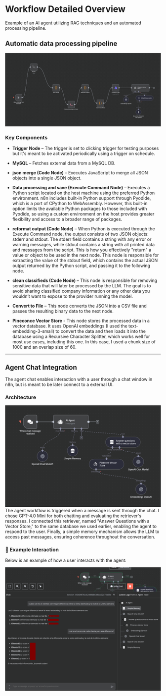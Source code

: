 
# Workflow Detailed Overview
Example of an AI agent utilizing RAG techniques and an automated processing pipeline.
## Automatic data processing pipeline 
![pipeline](./pipeline.png)

### Key Components

- **Trigger Node** – The trigger is set to clicking trigger for testing purposes but it's meant to be activated periodically using a trigger on schedule.
- **MySQL** – Fetches external data from a MySQL DB.
- **json merge (Code Node)** – Executes JavaScript to merge all JSON objects into a single JSON object.
- **Data processing and save (Execute Command Node)** – Executes a Python script located on the host machine using the preferred Python environment. n8n includes built-in Python support through Pyodide, which is a port of CPython to WebAssembly. However, this built-in option limits the available Python packages to those included with Pyodide, so using a custom environment on the host provides greater flexibility and access to a broader range of packages.
- **reformat output (Code Node)** – When Python is executed through the Execute Command node, the output consists of two JSON objects: stderr and stdout. The stderr field contains a string with any error or warning messages, while stdout contains a string with all printed data and messages from the script. This is how you effectively "return" a value or object to be used in the next node. This node is responsible for extracting the value of the stdout field, which contains the actual JSON output returned by the Python script, and passing it to the following node.

- **clean classifieds (Code Node)** – This node is responsible for removing sensitive data that will later be processed by the LLM. The goal is to avoid sharing classified company information or any other data you wouldn’t want to expose to the provider running the model.

- **Convert to File** – This node converts the JSON into a CSV file and passes the resulting binary data to the next node.

- **Pineconce Vector Store** - This node stores the processed data in a vector database. It uses OpenAI embeddings (I used the text-embedding-3-small) to convert the data and then loads it into the database using a Recursive Character Splitter, which works well for most use cases, including this one. In this case, I used a chunk size of 1000 and an overlap size of 60.

---

## Agent Chat Integration

The agent chat enables interaction with a user through a chat window in n8n, but is meant to be later connect to a external UI.

### Architecture

![Agent Chat Flow](./agentChat.png)
The agent workflow is triggered when a message is sent through the chat. I chose GPT-4.0 Mini for both chatting and evaluating the retriever's responses. I connected this retriever, named "Answer Questions with a Vector Store," to the same database we used earlier, enabling the agent to respond to the user. Finally, a simple memory mechanism allows the LLM to access past messages, ensuring coherence throughout the conversation.

### 💬 Example Interaction

Below is an example of how a user interacts with the agent:

![Example Chat](./liveChat.png)

